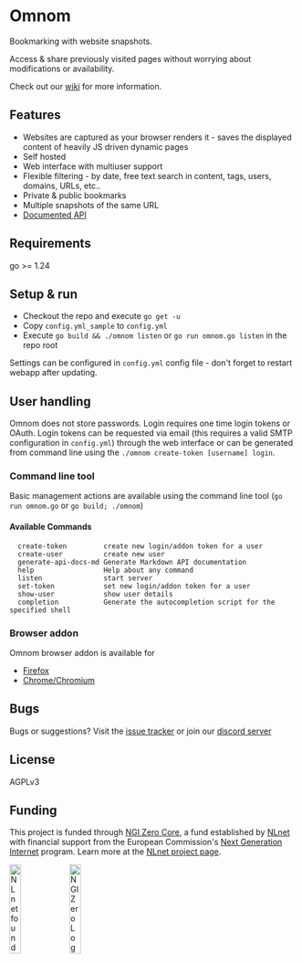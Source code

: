 # Omnom

Bookmarking with website snapshots.


Access & share previously visited pages without worrying about modifications or availability.


Check out our [wiki](https://github.com/asciimoo/omnom/wiki) for more information.


## Features

 - Websites are captured as your browser renders it - saves the displayed content of heavily JS driven dynamic pages
 - Self hosted
 - Web interface with multiuser support
 - Flexible filtering - by date, free text search in content, tags, users, domains, URLs, etc..
 - Private & public bookmarks
 - Multiple snapshots of the same URL
 - [Documented API](https://github.com/asciimoo/omnom/wiki/API-documentation)


## Requirements

go >= 1.24

## Setup & run

 - Checkout the repo and execute `go get -u`
 - Copy `config.yml_sample` to `config.yml`
 - Execute `go build && ./omnom listen` or `go run omnom.go listen` in the repo root

Settings can be configured in `config.yml` config file - don't forget to restart webapp after updating.


## User handling

Omnom does not store passwords. Login requires one time login tokens or OAuth.
Login tokens can be requested via email (this requires a valid SMTP configuration in `config.yml`) through the web interface or can be generated from command line using the `./omnom create-token [username] login`.


### Command line tool

Basic management actions are available using the command line tool (`go run omnom.go` or `go build; ./omnom`)

#### Available Commands
```
  create-token         create new login/addon token for a user
  create-user          create new user
  generate-api-docs-md Generate Markdown API documentation
  help                 Help about any command
  listen               start server
  set-token            set new login/addon token for a user
  show-user            show user details
  completion           Generate the autocompletion script for the specified shell
```

### Browser addon

Omnom browser addon is available for
- [Firefox](https://addons.mozilla.org/en-US/firefox/addon/omnom/)
- [Chrome/Chromium](https://chrome.google.com/webstore/detail/omnom/nhpakcgbfdhghjnilnbgofmaeecoojei)

## Bugs

Bugs or suggestions? Visit the [issue tracker](https://github.com/asciimoo/omnom/issues) or join our [discord server](https://discord.gg/GAh4RCruh6)

## License

AGPLv3

## Funding

This project is funded through [NGI Zero Core](https://nlnet.nl/core), a fund established by [NLnet](https://nlnet.nl) with financial support from the European Commission's [Next Generation Internet](https://ngi.eu) program. Learn more at the [NLnet project page](https://nlnet.nl/project/Omnom-ActivityPub).

[<img src="https://nlnet.nl/logo/banner.png" alt="NLnet foundation logo" width="20%" />](https://nlnet.nl)
[<img src="https://nlnet.nl/image/logos/NGI0_tag.svg" alt="NGI Zero Logo" width="20%" />](https://nlnet.nl/core)
